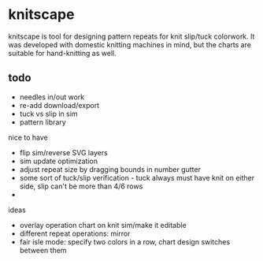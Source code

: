 # knitscape

knitscape is tool for designing pattern repeats for knit slip/tuck colorwork. It
was developed with domestic knitting machines in mind, but the charts are
suitable for hand-knitting as well.

## todo

- needles in/out work
- re-add download/export
- tuck vs slip in sim
- pattern library

nice to have

- flip sim/reverse SVG layers
- sim update optimization
- adjust repeat size by dragging bounds in number gutter
- some sort of tuck/slip verification - tuck always must have knit on either
  side, slip can't be more than 4/6 rows
-

ideas

- overlay operation chart on knit sim/make it editable
- different repeat operations: mirror
- fair isle mode: specify two colors in a row, chart design switches between
  them

<!-- ## shout-outs

- D3 (specifically [d3-force](https://github.com/d3/d3-force)) to create a
  spring model of the yarn crossings
- TopoKnit for the yarn crossing model
- `lit-html` for html templating
- [`bimp`](https://github.com/branchwelder/bimp) for bitmap editing
- `Font Awesome Icons`
- [`National Park Typeface`](https://nationalparktypeface.com/)
- [`Eloquent JavaScript`] -->
